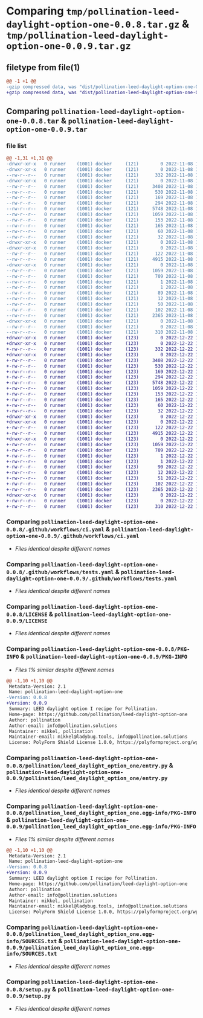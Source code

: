 # Comparing `tmp/pollination-leed-daylight-option-one-0.0.8.tar.gz` & `tmp/pollination-leed-daylight-option-one-0.0.9.tar.gz`

## filetype from file(1)

```diff
@@ -1 +1 @@
-gzip compressed data, was "dist/pollination-leed-daylight-option-one-0.0.8.tar", last modified: Tue Nov  8 11:16:13 2022, max compression
+gzip compressed data, was "dist/pollination-leed-daylight-option-one-0.0.9.tar", last modified: Thu Dec 22 11:14:21 2022, max compression
```

## Comparing `pollination-leed-daylight-option-one-0.0.8.tar` & `pollination-leed-daylight-option-one-0.0.9.tar`

### file list

```diff
@@ -1,31 +1,31 @@
-drwxr-xr-x   0 runner    (1001) docker     (121)        0 2022-11-08 11:16:13.000000 pollination-leed-daylight-option-one-0.0.8/
-drwxr-xr-x   0 runner    (1001) docker     (121)        0 2022-11-08 11:16:13.000000 pollination-leed-daylight-option-one-0.0.8/.github/
--rw-r--r--   0 runner    (1001) docker     (121)      332 2022-11-08 11:15:16.000000 pollination-leed-daylight-option-one-0.0.8/.github/dependabot.yml
-drwxr-xr-x   0 runner    (1001) docker     (121)        0 2022-11-08 11:16:13.000000 pollination-leed-daylight-option-one-0.0.8/.github/workflows/
--rw-r--r--   0 runner    (1001) docker     (121)     3408 2022-11-08 11:15:16.000000 pollination-leed-daylight-option-one-0.0.8/.github/workflows/ci.yaml
--rw-r--r--   0 runner    (1001) docker     (121)      530 2022-11-08 11:15:16.000000 pollination-leed-daylight-option-one-0.0.8/.github/workflows/tests.yaml
--rw-r--r--   0 runner    (1001) docker     (121)      169 2022-11-08 11:15:16.000000 pollination-leed-daylight-option-one-0.0.8/.gitignore
--rw-r--r--   0 runner    (1001) docker     (121)      294 2022-11-08 11:15:16.000000 pollination-leed-daylight-option-one-0.0.8/.releaserc.json
--rw-r--r--   0 runner    (1001) docker     (121)     5748 2022-11-08 11:15:16.000000 pollination-leed-daylight-option-one-0.0.8/LICENSE
--rw-r--r--   0 runner    (1001) docker     (121)     1059 2022-11-08 11:16:13.000000 pollination-leed-daylight-option-one-0.0.8/PKG-INFO
--rw-r--r--   0 runner    (1001) docker     (121)      153 2022-11-08 11:15:16.000000 pollination-leed-daylight-option-one-0.0.8/README.md
--rw-r--r--   0 runner    (1001) docker     (121)      165 2022-11-08 11:15:16.000000 pollination-leed-daylight-option-one-0.0.8/deploy.sh
--rw-r--r--   0 runner    (1001) docker     (121)       60 2022-11-08 11:15:16.000000 pollination-leed-daylight-option-one-0.0.8/dev-requirements.txt
--rw-r--r--   0 runner    (1001) docker     (121)       32 2022-11-08 11:15:16.000000 pollination-leed-daylight-option-one-0.0.8/extras-requirements.txt
-drwxr-xr-x   0 runner    (1001) docker     (121)        0 2022-11-08 11:16:13.000000 pollination-leed-daylight-option-one-0.0.8/pollination/
-drwxr-xr-x   0 runner    (1001) docker     (121)        0 2022-11-08 11:16:13.000000 pollination-leed-daylight-option-one-0.0.8/pollination/leed_daylight_option_one/
--rw-r--r--   0 runner    (1001) docker     (121)      122 2022-11-08 11:15:16.000000 pollination-leed-daylight-option-one-0.0.8/pollination/leed_daylight_option_one/__init__.py
--rw-r--r--   0 runner    (1001) docker     (121)     4915 2022-11-08 11:15:16.000000 pollination-leed-daylight-option-one-0.0.8/pollination/leed_daylight_option_one/entry.py
-drwxr-xr-x   0 runner    (1001) docker     (121)        0 2022-11-08 11:16:13.000000 pollination-leed-daylight-option-one-0.0.8/pollination_leed_daylight_option_one.egg-info/
--rw-r--r--   0 runner    (1001) docker     (121)     1059 2022-11-08 11:16:13.000000 pollination-leed-daylight-option-one-0.0.8/pollination_leed_daylight_option_one.egg-info/PKG-INFO
--rw-r--r--   0 runner    (1001) docker     (121)      709 2022-11-08 11:16:13.000000 pollination-leed-daylight-option-one-0.0.8/pollination_leed_daylight_option_one.egg-info/SOURCES.txt
--rw-r--r--   0 runner    (1001) docker     (121)        1 2022-11-08 11:16:13.000000 pollination-leed-daylight-option-one-0.0.8/pollination_leed_daylight_option_one.egg-info/dependency_links.txt
--rw-r--r--   0 runner    (1001) docker     (121)        1 2022-11-08 11:15:35.000000 pollination-leed-daylight-option-one-0.0.8/pollination_leed_daylight_option_one.egg-info/not-zip-safe
--rw-r--r--   0 runner    (1001) docker     (121)       89 2022-11-08 11:16:13.000000 pollination-leed-daylight-option-one-0.0.8/pollination_leed_daylight_option_one.egg-info/requires.txt
--rw-r--r--   0 runner    (1001) docker     (121)       12 2022-11-08 11:16:13.000000 pollination-leed-daylight-option-one-0.0.8/pollination_leed_daylight_option_one.egg-info/top_level.txt
--rw-r--r--   0 runner    (1001) docker     (121)       50 2022-11-08 11:15:16.000000 pollination-leed-daylight-option-one-0.0.8/requirements.txt
--rw-r--r--   0 runner    (1001) docker     (121)      102 2022-11-08 11:16:13.000000 pollination-leed-daylight-option-one-0.0.8/setup.cfg
--rw-r--r--   0 runner    (1001) docker     (121)     2365 2022-11-08 11:15:16.000000 pollination-leed-daylight-option-one-0.0.8/setup.py
-drwxr-xr-x   0 runner    (1001) docker     (121)        0 2022-11-08 11:16:13.000000 pollination-leed-daylight-option-one-0.0.8/tests/
--rw-r--r--   0 runner    (1001) docker     (121)        0 2022-11-08 11:15:16.000000 pollination-leed-daylight-option-one-0.0.8/tests/__init__.py
--rw-r--r--   0 runner    (1001) docker     (121)      310 2022-11-08 11:15:16.000000 pollination-leed-daylight-option-one-0.0.8/tests/validation_test.py
+drwxr-xr-x   0 runner    (1001) docker     (123)        0 2022-12-22 11:14:21.000000 pollination-leed-daylight-option-one-0.0.9/
+drwxr-xr-x   0 runner    (1001) docker     (123)        0 2022-12-22 11:14:21.000000 pollination-leed-daylight-option-one-0.0.9/.github/
+-rw-r--r--   0 runner    (1001) docker     (123)      332 2022-12-22 11:13:19.000000 pollination-leed-daylight-option-one-0.0.9/.github/dependabot.yml
+drwxr-xr-x   0 runner    (1001) docker     (123)        0 2022-12-22 11:14:21.000000 pollination-leed-daylight-option-one-0.0.9/.github/workflows/
+-rw-r--r--   0 runner    (1001) docker     (123)     3408 2022-12-22 11:13:19.000000 pollination-leed-daylight-option-one-0.0.9/.github/workflows/ci.yaml
+-rw-r--r--   0 runner    (1001) docker     (123)      530 2022-12-22 11:13:19.000000 pollination-leed-daylight-option-one-0.0.9/.github/workflows/tests.yaml
+-rw-r--r--   0 runner    (1001) docker     (123)      169 2022-12-22 11:13:19.000000 pollination-leed-daylight-option-one-0.0.9/.gitignore
+-rw-r--r--   0 runner    (1001) docker     (123)      294 2022-12-22 11:13:19.000000 pollination-leed-daylight-option-one-0.0.9/.releaserc.json
+-rw-r--r--   0 runner    (1001) docker     (123)     5748 2022-12-22 11:13:19.000000 pollination-leed-daylight-option-one-0.0.9/LICENSE
+-rw-r--r--   0 runner    (1001) docker     (123)     1059 2022-12-22 11:14:21.000000 pollination-leed-daylight-option-one-0.0.9/PKG-INFO
+-rw-r--r--   0 runner    (1001) docker     (123)      153 2022-12-22 11:13:19.000000 pollination-leed-daylight-option-one-0.0.9/README.md
+-rw-r--r--   0 runner    (1001) docker     (123)      165 2022-12-22 11:13:19.000000 pollination-leed-daylight-option-one-0.0.9/deploy.sh
+-rw-r--r--   0 runner    (1001) docker     (123)       60 2022-12-22 11:13:19.000000 pollination-leed-daylight-option-one-0.0.9/dev-requirements.txt
+-rw-r--r--   0 runner    (1001) docker     (123)       32 2022-12-22 11:13:19.000000 pollination-leed-daylight-option-one-0.0.9/extras-requirements.txt
+drwxr-xr-x   0 runner    (1001) docker     (123)        0 2022-12-22 11:14:21.000000 pollination-leed-daylight-option-one-0.0.9/pollination/
+drwxr-xr-x   0 runner    (1001) docker     (123)        0 2022-12-22 11:14:21.000000 pollination-leed-daylight-option-one-0.0.9/pollination/leed_daylight_option_one/
+-rw-r--r--   0 runner    (1001) docker     (123)      122 2022-12-22 11:13:19.000000 pollination-leed-daylight-option-one-0.0.9/pollination/leed_daylight_option_one/__init__.py
+-rw-r--r--   0 runner    (1001) docker     (123)     4915 2022-12-22 11:13:19.000000 pollination-leed-daylight-option-one-0.0.9/pollination/leed_daylight_option_one/entry.py
+drwxr-xr-x   0 runner    (1001) docker     (123)        0 2022-12-22 11:14:21.000000 pollination-leed-daylight-option-one-0.0.9/pollination_leed_daylight_option_one.egg-info/
+-rw-r--r--   0 runner    (1001) docker     (123)     1059 2022-12-22 11:14:21.000000 pollination-leed-daylight-option-one-0.0.9/pollination_leed_daylight_option_one.egg-info/PKG-INFO
+-rw-r--r--   0 runner    (1001) docker     (123)      709 2022-12-22 11:14:21.000000 pollination-leed-daylight-option-one-0.0.9/pollination_leed_daylight_option_one.egg-info/SOURCES.txt
+-rw-r--r--   0 runner    (1001) docker     (123)        1 2022-12-22 11:14:21.000000 pollination-leed-daylight-option-one-0.0.9/pollination_leed_daylight_option_one.egg-info/dependency_links.txt
+-rw-r--r--   0 runner    (1001) docker     (123)        1 2022-12-22 11:13:41.000000 pollination-leed-daylight-option-one-0.0.9/pollination_leed_daylight_option_one.egg-info/not-zip-safe
+-rw-r--r--   0 runner    (1001) docker     (123)       90 2022-12-22 11:14:21.000000 pollination-leed-daylight-option-one-0.0.9/pollination_leed_daylight_option_one.egg-info/requires.txt
+-rw-r--r--   0 runner    (1001) docker     (123)       12 2022-12-22 11:14:21.000000 pollination-leed-daylight-option-one-0.0.9/pollination_leed_daylight_option_one.egg-info/top_level.txt
+-rw-r--r--   0 runner    (1001) docker     (123)       51 2022-12-22 11:13:19.000000 pollination-leed-daylight-option-one-0.0.9/requirements.txt
+-rw-r--r--   0 runner    (1001) docker     (123)      102 2022-12-22 11:14:21.000000 pollination-leed-daylight-option-one-0.0.9/setup.cfg
+-rw-r--r--   0 runner    (1001) docker     (123)     2365 2022-12-22 11:13:19.000000 pollination-leed-daylight-option-one-0.0.9/setup.py
+drwxr-xr-x   0 runner    (1001) docker     (123)        0 2022-12-22 11:14:21.000000 pollination-leed-daylight-option-one-0.0.9/tests/
+-rw-r--r--   0 runner    (1001) docker     (123)        0 2022-12-22 11:13:19.000000 pollination-leed-daylight-option-one-0.0.9/tests/__init__.py
+-rw-r--r--   0 runner    (1001) docker     (123)      310 2022-12-22 11:13:19.000000 pollination-leed-daylight-option-one-0.0.9/tests/validation_test.py
```

### Comparing `pollination-leed-daylight-option-one-0.0.8/.github/workflows/ci.yaml` & `pollination-leed-daylight-option-one-0.0.9/.github/workflows/ci.yaml`

 * *Files identical despite different names*

### Comparing `pollination-leed-daylight-option-one-0.0.8/.github/workflows/tests.yaml` & `pollination-leed-daylight-option-one-0.0.9/.github/workflows/tests.yaml`

 * *Files identical despite different names*

### Comparing `pollination-leed-daylight-option-one-0.0.8/LICENSE` & `pollination-leed-daylight-option-one-0.0.9/LICENSE`

 * *Files identical despite different names*

### Comparing `pollination-leed-daylight-option-one-0.0.8/PKG-INFO` & `pollination-leed-daylight-option-one-0.0.9/PKG-INFO`

 * *Files 1% similar despite different names*

```diff
@@ -1,10 +1,10 @@
 Metadata-Version: 2.1
 Name: pollination-leed-daylight-option-one
-Version: 0.0.8
+Version: 0.0.9
 Summary: LEED daylight option I recipe for Pollination.
 Home-page: https://github.com/pollination/leed-daylight-option-one
 Author: pollination
 Author-email: info@pollination.solutions
 Maintainer: mikkel, pollination
 Maintainer-email: mikkel@ladybug.tools, info@pollination.solutions
 License: PolyForm Shield License 1.0.0, https://polyformproject.org/wp-content/uploads/2020/06/PolyForm-Shield-1.0.0.txt
```

### Comparing `pollination-leed-daylight-option-one-0.0.8/pollination/leed_daylight_option_one/entry.py` & `pollination-leed-daylight-option-one-0.0.9/pollination/leed_daylight_option_one/entry.py`

 * *Files identical despite different names*

### Comparing `pollination-leed-daylight-option-one-0.0.8/pollination_leed_daylight_option_one.egg-info/PKG-INFO` & `pollination-leed-daylight-option-one-0.0.9/pollination_leed_daylight_option_one.egg-info/PKG-INFO`

 * *Files 1% similar despite different names*

```diff
@@ -1,10 +1,10 @@
 Metadata-Version: 2.1
 Name: pollination-leed-daylight-option-one
-Version: 0.0.8
+Version: 0.0.9
 Summary: LEED daylight option I recipe for Pollination.
 Home-page: https://github.com/pollination/leed-daylight-option-one
 Author: pollination
 Author-email: info@pollination.solutions
 Maintainer: mikkel, pollination
 Maintainer-email: mikkel@ladybug.tools, info@pollination.solutions
 License: PolyForm Shield License 1.0.0, https://polyformproject.org/wp-content/uploads/2020/06/PolyForm-Shield-1.0.0.txt
```

### Comparing `pollination-leed-daylight-option-one-0.0.8/pollination_leed_daylight_option_one.egg-info/SOURCES.txt` & `pollination-leed-daylight-option-one-0.0.9/pollination_leed_daylight_option_one.egg-info/SOURCES.txt`

 * *Files identical despite different names*

### Comparing `pollination-leed-daylight-option-one-0.0.8/setup.py` & `pollination-leed-daylight-option-one-0.0.9/setup.py`

 * *Files identical despite different names*

